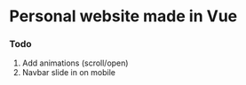 # Personal website made in Vue

### Todo

1. Add animations (scroll/open)
2. Navbar slide in on mobile
